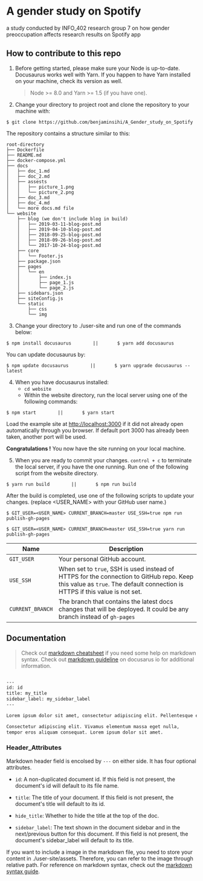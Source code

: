 # A gender study on Spotify
a study conducted by INFO_402 research group 7 on how gender preoccupation affects research results on Spotify app

## How to contribute to this repo

1. Before getting started, please make sure your Node is up-to-date. Docusaurus works well with Yarn. If you happen to have Yarn installed on your machine, check its version as well. 

    > Node >= 8.0 and Yarn >= 1.5 (if you have one).

2. Change your directory to project root and clone the repository to your machine with:

```
$ git clone https://github.com/benjaminsihi/A_Gender_study_on_Spotify
```

The repository contains a structure similar to this:

```
root-directory
├── Dockerfile
├── README.md
├── docker-compose.yml
├── docs
│   ├── doc_1.md
│   ├── doc_2.md
│   ├── assests
│   │   ├── picture_1.png
│   │   └── picture_2.png
│   ├── doc_3.md
│   ├── doc_4.md
│   └── more docs.md file
└── website
    ├── blog (we don't include blog in build)
    │   ├── 2019-03-11-blog-post.md
    │   ├── 2019-04-10-blog-post.md
    │   ├── 2018-09-25-blog-post.md
    │   ├── 2018-09-26-blog-post.md
    │   └── 2017-10-24-blog-post.md
    ├── core
    │   └── Footer.js
    ├── package.json
    ├── pages
    │   └── en
    │       ├── index.js
    │       ├── page_1.js
    │       └── page_2.js
    ├── sidebars.json
    ├── siteConfig.js
    └── static
        ├── css
        └── img
```

3. Change your directory to ./user-site and run one of the commands below:
```
$ npm install docusaurus        ||       $ yarn add docusaurus
```
You can update docusaurus by: 
```
$ npm update docusaurus        ||       $ yarn upgrade docusaurus --latest 
```

4. When you have docusaurus installed:
    * `cd website`
    * Within the website directory, run the local server using one of the following commands:
    
```
$ npm start        ||       $ yarn start 
```

Load the example site at [http://localhost:3000](http://localhost:3000) if it did not already open automatically through you browser. If default port 3000 has already been taken, another port will be used. 

**Congratulations !** You now have the site running on your local machine.

5. When you are ready to commit your changes. `control + c` to terminate the local server, if you have the one running. Run one of the following script from the website directory.
```
$ yarn run build        ||       $ npm run build
```
After the build is completed, use one of the following scripts to update your changes. (replace <USER_NAME> with your GitHub user name.)
```
$ GIT_USER=<USER_NAME> CURRENT_BRANCH=master USE_SSH=true npm run publish-gh-pages

$ GIT_USER=<USER_NAME> CURRENT_BRANCH=master USE_SSH=true yarn run publish-gh-pages
```
| Name          | Description   |
| ------------- | ------------- | 
| `GIT_USER`      | Your personal GitHub account. |
| `USE_SSH`       | When set to `true`, SSH is used instead of HTTPS for the connection to GitHub repo. Keep this value as `true`. The default connection is HTTPS if this value is not set.|
| `CURRENT_BRANCH` | The branch that contains the latest docs changes that will be deployed. It could be any branch instead of `gh-pages`|


## Documentation

>Check out [markdown cheatsheet](https://github.com/adam-p/markdown-here/wiki/Markdown-Cheatsheet) if you need some help on markdown syntax. 
>Check out [markdown guideline](https://docusaurus.io/docs/en/doc-markdown) on docusarus io for additional information.

```md

---
id: id
title: my_title
sidebar_label: my_sidebar_label
---

Lorem ipsum dolor sit amet, consectetur adipiscing elit. Pellentesque elementum dignissim ultricies. Fusce rhoncus ipsum tempor eros aliquam consequat. Lorem ipsum dolor sit amet, consectetur adipiscing elit. Vivamus elementum massa eget nulla aliquet sagittis. Proin odio tortor, vulputate ut odio in, ultrices ultricies augue.

Consectetur adipiscing elit. Vivamus elementum massa eget nulla,
tempor eros aliquam consequat. Lorem ipsum dolor sit amet.
```

### Header_Attributes
Markdown header field is encolsed by `---` on either side. It has four optional attributes.

* `id`: A non-duplicated document id. If this field is not present, the document's id will default to its file name.

* `title`: The title of your document. If this field is not present, the document's title will default to its id.

* `hide_title`: Whether to hide the title at the top of the doc.

* `sidebar_label`: The text shown in the document sidebar and in the next/previous button for this document. If this field is not present, the document's sidebar_label will default to its title.

If you want to include a image in the markdown file, you need to store your content in ./user-site/assets. Therefore, you can refer to the image through relative path. For reference on markdown syntax, check out the [markdown syntax guide](https://www.markdownguide.org/basic-syntax/).